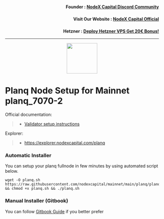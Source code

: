 <h3><p style="font-size:14px" align="right">Founder :
<a href="https://discord.gg/nodexcapital" target="_blank">NodeX Capital Discord Community</a></p></h3>
<h3><p style="font-size:14px" align="right">Visit Our Website :
<a href="https://discord.gg/nodexcapital" target="_blank">NodeX Capital Official</a></p></h3>
<h3><p style="font-size:14px" align="right">Hetzner :
<a href="https://hetzner.cloud/?ref=bMTVi7dcwSgA" target="_blank">Deploy Hetzner VPS Get 20€ Bonus!</a></h3>
<hr>

<p align="center">
  <img height="100" height="auto" src="https://raw.githubusercontent.com/nodexcapital/explorer/master/public/logos/planq.svg">
</p>

# Planq Node Setup for Mainnet planq_7070-2

Official documentation:
>- [Validator setup instructions](https://docs.planq.network/validators/quickstart/installation.html/)

Explorer:
>-  https://explorer.nodexcapital.com/planq

### Automatic Installer
You can setup your planq fullnode in few minutes by using automated script below.
```
wget -O planq.sh https://raw.githubusercontent.com/nodexcapital/mainnet/main/planq/planq.sh && chmod +x planq.sh && ./planq.sh
```
### Manual Installer (Gitbook)
You can follow [Gitbook Guide](https://service.nodexcapital.com/mainnet/planq) if you better prefer 
